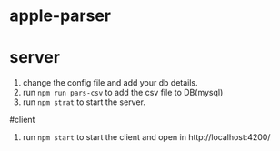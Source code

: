 # apple-parser

# server
1. change the config file and add your db details. 
2. run `npm run pars-csv` to add the csv file to DB(mysql)
3. run `npm strat` to start the server.

#client 
1. run `npm start` to start the client and open in http://localhost:4200/
